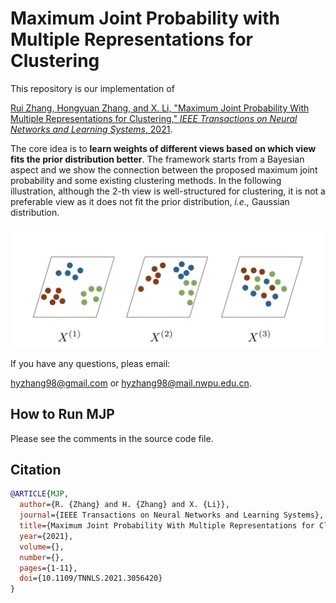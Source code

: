 # Maximum Joint Probability with Multiple Representations for Clustering

This repository is our implementation of 

[Rui Zhang, Hongyuan Zhang, and X. Li, "Maximum Joint Probability With Multiple Representations for Clustering," *IEEE Transactions on Neural Networks and Learning  Systems*, 2021](https://ieeexplore.ieee.org/document/9354038).

The core idea is to **learn weights of different views based on which view fits the prior distribution better**. The framework starts from a Bayesian aspect and we show the connection between the proposed maximum joint probability and some existing clustering methods. In the following illustration, although the 2-th view is well-structured for clustering, it is not a preferable view as it does not fit the prior distribution, *i.e.,* Gaussian distribution.   

![Figure](img\framework.png)




If you have any questions, pleas email:

hyzhang98@gmail.com or hyzhang98@mail.nwpu.edu.cn.

## How to Run MJP

Please see the comments in the source code file. 



## Citation

```bibtex
@ARTICLE{MJP,
  author={R. {Zhang} and H. {Zhang} and X. {Li}},
  journal={IEEE Transactions on Neural Networks and Learning Systems}, 
  title={Maximum Joint Probability With Multiple Representations for Clustering}, 
  year={2021},
  volume={},
  number={},
  pages={1-11},
  doi={10.1109/TNNLS.2021.3056420}
}
```

